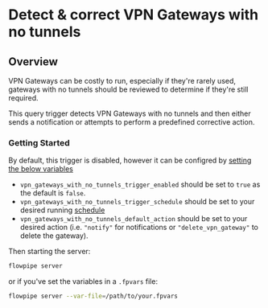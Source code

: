 # Detect & correct VPN Gateways with no tunnels

## Overview

VPN Gateways can be costly to run, especially if they're rarely used, gateways with no tunnels should be reviewed to determine if they're still required.

This query trigger detects VPN Gateways with no tunnels and then either sends a notification or attempts to perform a predefined corrective action.

### Getting Started

By default, this trigger is disabled, however it can be configred by [setting the below variables](https://flowpipe.io/docs/build/mod-variables#passing-input-variables)

- `vpn_gateways_with_no_tunnels_trigger_enabled` should be set to `true` as the default is `false`.
- `vpn_gateways_with_no_tunnels_trigger_schedule` should be set to your desired running [schedule](https://flowpipe.io/docs/flowpipe-hcl/trigger/schedule#more-examples)
- `vpn_gateways_with_no_tunnels_default_action` should be set to your desired action (i.e. `"notify"` for notifications or `"delete_vpn_gateway"` to delete the gateway).

Then starting the server:
```sh
flowpipe server
```

or if you've set the variables in a `.fpvars` file:
```sh
flowpipe server --var-file=/path/to/your.fpvars
```
